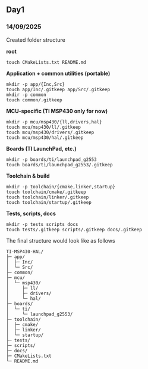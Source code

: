 ## Day1

### 14/09/2025
Created folder structure

**root**
```
touch CMakeLists.txt README.md
```
**Application + common utilities (portable)**
```
mkdir -p app/{Inc,Src}
touch app/Inc/.gitkeep app/Src/.gitkeep
mkdir -p common
touch common/.gitkeep
```
**MCU-specific (TI MSP430 only for now)**
```
mkdir -p mcu/msp430/{ll,drivers,hal}
touch mcu/msp430/ll/.gitkeep
touch mcu/msp430/drivers/.gitkeep
touch mcu/msp430/hal/.gitkeep
```
**Boards (TI LaunchPad, etc.)**
```
mkdir -p boards/ti/launchpad_g2553
touch boards/ti/launchpad_g2553/.gitkeep
```
**Toolchain & build**
```
mkdir -p toolchain/{cmake,linker,startup}
touch toolchain/cmake/.gitkeep
touch toolchain/linker/.gitkeep
touch toolchain/startup/.gitkeep
```
**Tests, scripts, docs**
```
mkdir -p tests scripts docs
touch tests/.gitkeep scripts/.gitkeep docs/.gitkeep
```
The final structure would look like as follows
```    
TI-MSP430-HAL/
├─ app/
│  ├─ Inc/
│  └─ Src/
├─ common/
├─ mcu/
│  └─ msp430/
│     ├─ ll/
│     ├─ drivers/
│     └─ hal/
├─ boards/
│  └─ ti/
│     └─ launchpad_g2553/
├─ toolchain/
│  ├─ cmake/
│  ├─ linker/
│  └─ startup/
├─ tests/
├─ scripts/
├─ docs/
├─ CMakeLists.txt
└─ README.md
```
